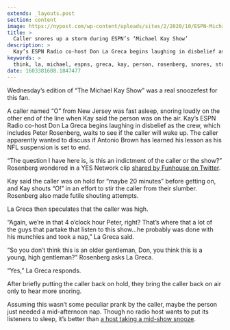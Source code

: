 ```yaml
--- 
extends: _layouts.post 
section: content 
image: https://nypost.com/wp-content/uploads/sites/2/2020/10/ESPN-Michael-Kay-Show.jpg?quality=90&strip=all&w=1200 
title: > 
  Caller snores up a storm during ESPN’s ‘Michael Kay Show’ 
description: > 
  Kay’s ESPN Radio co-host Don La Greca begins laughing in disbelief as the crew, which includes Peter Rosenberg, waits to see if the caller will wake up.Kay said the caller was on hold for “maybe 20 minutes” before getting on, and Kay shouts “O!” in an effort to stir the caller from their slumber.La Greca then speculates that the caller was high.That’s where that a lot of the guys that partake that listen to this show…he probably was done with his munchies and took a nap,” La Greca said.After briefly putting the caller back on hold, they bring the caller back on air only to hear more snoring. 
keywords: > 
  think, la, michael, espns, greca, kay, person, rosenberg, snores, storm, radio, peter, nap, caller 
date: 1603381608.1847477 
--- 
```

<div><p>Wednesday&#8217;s edition of &#8220;The Michael Kay Show&#8221; was a real snoozefest for this fan.</p>
<p>A caller named &#8220;O&#8221; from New Jersey was fast asleep, snoring loudly on the other end of the line when Kay said the person was on the air. Kay&#8217;s ESPN Radio co-host Don La Greca begins laughing in disbelief as the crew, which includes Peter Rosenberg, waits to see if the caller will wake up. The caller apparently wanted to discuss if Antonio Brown has learned his lesson as his NFL suspension is set to end.</p>
<p>&#8220;The question I have here is, is this an indictment of the caller or the show?&#8221; Rosenberg wondered in a YES Network clip <a href="https://twitter.com/BackAftaThis/status/1319108560651956225" rel="noopener noreferrer" target="_blank">shared by Funhouse on Twitter</a>.</p>
<p>Kay said the caller was on hold for &#8220;maybe 20 minutes&#8221; before getting on, and Kay shouts &#8220;O!&#8221; in an effort to stir the caller from their slumber. Rosenberg also made futile shouting attempts.</p>
<p>La Greca then speculates that the caller was high.</p>
<p>&#8220;Again, we&#8217;re in that 4 o&#8217;clock hour Peter, right? That&#8217;s where that a lot of the guys that partake that listen to this show&#8230;he probably was done with his munchies and took a nap,&#8221; La Greca said.</p>
<p>&#8220;So you don&#8217;t think this is an older gentleman, Don, you think this is a young, high gentleman?&#8221; Rosenberg asks La Greca.</p>
<p>&#8220;Yes,&#8221; La Greca responds.</p>
<p>After briefly putting the caller back on hold, they bring the caller back on air only to hear more snoring.</p>
<p>Assuming this wasn&#8217;t some peculiar prank by the caller, maybe the person just needed a mid-afternoon nap. Though no radio host wants to put its listeners to sleep, it&#8217;s better than <a href="https://nypost.com/2019/05/17/mike-francesa-appears-to-fall-asleep-again-on-air/">a host taking a mid-show snooze</a>.</p>
			</div>